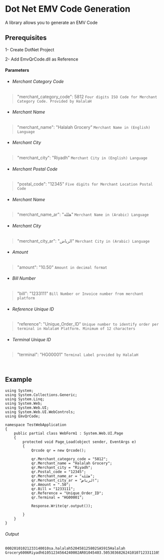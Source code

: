 # Dot Net EMV Code Generation
A library allows you to generate an EMV Code 


## Prerequisites

1- Create DotNet Project

2- Add EmvQrCode.dll as Reference



#### Parameters
- ###### Merchant Category Code
> "merchant_category_code": 5812 `Four digits ISO Code for Merchant Category Code. Provided by HalalaH` 

- ###### Merchant Name
> "merchant_name": "Halalah Grocery" `Merchant Name in (English) Language`

- ###### Merchant City
> "merchant_city": "Riyadh" `Merchant City in (English) Language`

- ###### Merchant Postal Code
> "postal_code": "12345" `Five digits for Merchant Location Postal Code`

- ###### Merchant Name
> "merchant_name_ar": "هللة" `Merchant Name in (Arabic) Language`

- ###### Merchant City
> "merchant_city_ar": "الرياض" `Merchant City in (Arabic) Language`

- ###### Amount
> "amount": "10.50" `Amount in decimal format`

- ###### Bill Number
> "bill": "1233111" `Bill Number or Invoice number from merchant platform`

- ###### Reference Unique ID
> "reference": "Unique_Order_ID" `Unique number to identify order per terminal in HalalaH Platform. Minimum of 12 characters`

- ###### Terminal Unique ID
> "terminal": "HG00001" `Terminal Label provided by HalalaH`

<br />


## Example 

```
using System;
using System.Collections.Generic;
using System.Linq;
using System.Web;
using System.Web.UI;
using System.Web.UI.WebControls;
using EmvQrCode;

namespace TestWebApplication
{
    public partial class WebForm1 : System.Web.UI.Page
    {
        protected void Page_Load(object sender, EventArgs e)
        {
            Qrcode qr = new Qrcode();

            qr.Merchant_category_code = "5812";
            qr.Merchant_name = "Halalah Grocery";
            qr.Merchant_city = "Riyadh";
            qr.Postal_code = "12345";
            qr.Merchant_name_ar = "هللة";
            qr.Merchant_city_ar = "الرياض";
            qr.Amount = ".50";
            qr.Bill = "1233111";
            qr.Reference = "Unique_Order_ID";
            qr.Terminal = "HG00001";
            
            Response.Write(qr.output());

        }
    }
}
```

###### Output

```
00020101021233140010sa.halalah520458125802SA5915Halalah Grocery6006Riyadh61051234564240002AR0104هللة0206الرياض5403.5053036826241010712331110515Unique_Order_ID0707HG0000163043160
```
